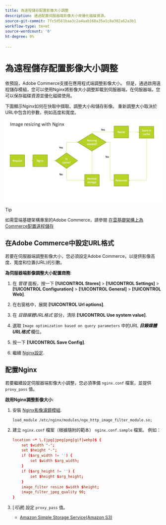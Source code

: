 ```yaml
---
title: 為遠程儲存配置影像大小調整
description: 通過配置伺服器端影像大小來優化磁碟資源。
source-git-commit: 7fc5d561baa3c2a4aab160a35a1c8a302a62a3b1
workflow-type: tm+mt
source-wordcount: '0'
ht-degree: 0%

---
```


# 為遠程儲存配置影像大小調整

依預設，Adobe Commerce支援在應用程式端調整影像大小。 但是，通過啟用遠程儲存模組，您可以使用Nginx將影像大小調整卸載到伺服器端，在伺服器端，您可以保存磁碟資源並優化磁碟使用。

下圖顯示Nginx如何在快取中擷取、調整大小和儲存影像。 重新調整大小取決於URL中包含的參數，例如高度和寬度。

![影像調整](../../assets/configuration/remote-storage-nginx-image-resize.png)

>[!TIP]
>
>如需雲端基礎架構專案的Adobe Commerce，請參閱 [在雲基礎架構上為Commerce配置遠程儲存](cloud-support.md)

## 在Adobe Commerce中設定URL格式

若要在伺服器端調整影像大小，您必須設定Adobe Commerce，以提供影像高度、寬度和位置(URL)的引數。

**為伺服器端影像調整大小配置商務**:

1. 在 _管理_ 面板，按一下 **[!UICONTROL Stores]** > **[!UICONTROL Settings]** > **[!UICONTROL Configuration]** > **[!UICONTROL General]** > **[!UICONTROL Web]**.

1. 在右窗格中，展開 **[!UICONTROL Url options]**.

1. 在 _目錄媒體URL格式_ 部分，清除 **[!UICONTROL Use system value]**.

1. 選取 `Image optimization based on query parameters` 中的URL **_目錄媒體URL格式_** 欄位。

1. 按一下 **[!UICONTROL Save Config]**.

1. 繼續 [Nginx設定](#configure-nginx).

## 配置Nginx

若要繼續設定伺服器端影像大小調整，您必須準備 `nginx.conf` 檔案，並提供 `proxy_pass` 值。

**啟用Nginx調整影像大小**:

1. 安裝 [Nginx影像濾鏡模組][nginx-module].

   ```shell
   load_module /etc/nginx/modules/ngx_http_image_filter_module.so;
   ```

1. 建立 `nginx.conf` 檔案（根據隨附的範本） `nginx.conf.sample` 檔案。 例如：

   ```conf
   location ~* \.(jpg|jpeg|png|gif|webp)$ {
       set $width "-";
       set $height "-";
       if ($arg_width != '') {
           set $width $arg_width;
       }
       if ($arg_height != '') {
           set $height $arg_height;
       }
       image_filter resize $width $height;
       image_filter_jpeg_quality 90;
   }
   ```

1. [_可選_] 設定 `proxy_pass` 值。

   - [Amazon Simple Storage Service(Amazon S3)](remote-storage-aws-s3.md)

<!-- link definitions -->

[nginx-module]: https://nginx.org/en/docs/http/ngx_http_image_filter_module.html

